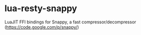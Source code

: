 lua-resty-snappy
================

LuaJIT FFI bindings for Snappy, a fast compressor/decompressor (https://code.google.com/p/snappy/)
